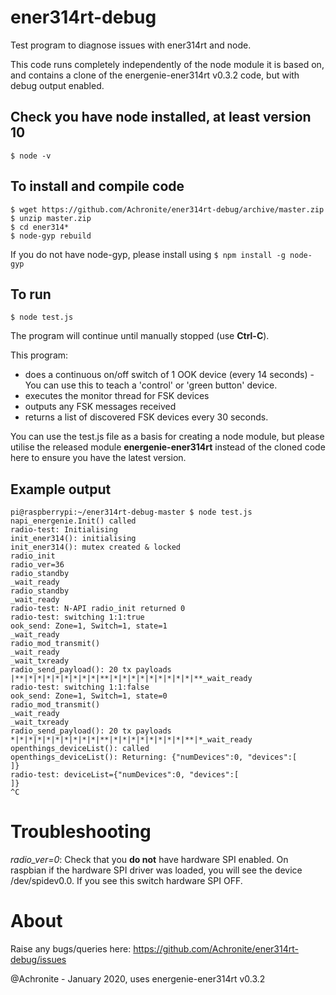 # ener314rt-debug
Test program to diagnose issues with ener314rt and node.

This code runs completely independently of the node module it is based on, and contains a clone of the energenie-ener314rt v0.3.2 code, but with debug output enabled.

## Check you have node installed, at least version 10
``$ node -v``

## To install and compile code
```
$ wget https://github.com/Achronite/ener314rt-debug/archive/master.zip
$ unzip master.zip
$ cd ener314*
$ node-gyp rebuild
```
If you do not have node-gyp, please install using ``$ npm install -g node-gyp``

## To run
``$ node test.js``

The program will continue until manually stopped (use **Ctrl-C**).

This program: 
* does a continuous on/off switch of 1 OOK device (every 14 seconds) - You can use this to teach a 'control' or 'green button' device.
* executes the monitor thread for FSK devices
* outputs any FSK messages received
* returns a list of discovered FSK devices every 30 seconds.

You can use the test.js file as a basis for creating a node module, but please utilise the released module **energenie-ener314rt** instead of the cloned code here to ensure you have the latest version.

## Example output
```
pi@raspberrypi:~/ener314rt-debug-master $ node test.js
napi_energenie.Init() called
radio-test: Initialising
init_ener314(): initialising
init_ener314(): mutex created & locked
radio_init
radio_ver=36
radio_standby
_wait_ready
radio_standby
_wait_ready
radio-test: N-API radio_init returned 0
radio-test: switching 1:1:true
ook_send: Zone=1, Switch=1, state=1
_wait_ready
radio_mod_transmit()
_wait_ready
_wait_txready
radio_send_payload(): 20 tx payloads
|**|*|*|*|*|*|*|*|*|**|*|*|*|*|*|*|*|*|*|**_wait_ready
radio-test: switching 1:1:false
ook_send: Zone=1, Switch=1, state=0
radio_mod_transmit()
_wait_ready
_wait_txready
radio_send_payload(): 20 tx payloads
*|*|*|*|*|*|*|*|*|*|**|*|*|*|*|*|*|*|*|**|*_wait_ready
openthings_deviceList(): called
openthings_deviceList(): Returning: {"numDevices":0, "devices":[
]}
radio-test: deviceList={"numDevices":0, "devices":[
]}
^C
```

# Troubleshooting
*radio_ver=0*: Check that you **do not** have hardware SPI enabled.  On raspbian if the hardware SPI driver was loaded, you will see the device /dev/spidev0.0.  If you see this switch hardware SPI OFF.

# About

Raise any bugs/queries here: https://github.com/Achronite/ener314rt-debug/issues

@Achronite - January 2020, uses energenie-ener314rt v0.3.2